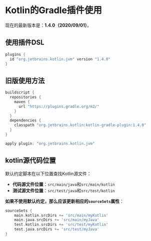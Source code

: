 Kotlin的Gradle插件使用
================================================================================
现在的最新版本是：**1.4.0（2020/09/01）**。

## 使用插件DSL
```groovy
plugins {
  id "org.jetbrains.kotlin.jvm" version "1.4.0"
}
```

## 旧版使用方法
```groovy
buildscript {
  repositories {
    maven {
      url "https://plugins.gradle.org/m2/"
    }
  }
  dependencies {
    classpath "org.jetbrains.kotlin:kotlin-gradle-plugin:1.4.0"
  }
}

apply plugin: "org.jetbrains.kotlin.jvm"
```

## kotlin源代码位置
默认约定脚本在以下位置查找Kotlin源文件：
+ **代码源文件位置**：`src/main/java`和`src/main/kotlin`
+ **测试源文件位置**：`src/test/java`和`src/test/kotlin`

**如果不使用默认约定，那么应该更新相应的`sourceSets`属性**：
```groovy
sourceSets {
    main.kotlin.srcDirs += 'src/main/myKotlin'
    main.java.srcDirs += 'src/main/myJava'
    test.kotlin.srcDirs += 'src/test/myKotlin'
    test.java.srcDirs += 'src/test/myJava'
}
```